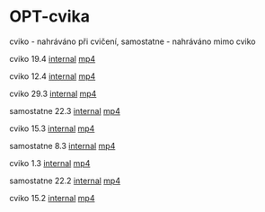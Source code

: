 # OPT-cvika
cviko - nahráváno při cvičení, samostatne - nahráváno mimo cviko

cviko 19.4 [internal](https://bbb04.felk.cvut.cz//playback/presentation/2.0/playback.html?meetingId=f70b1b7992353dc43b2c9795120054f2f589e7b4-1618815601987)
[mp4](https://bbb04.felk.cvut.cz//presentation/f70b1b7992353dc43b2c9795120054f2f589e7b4-1618815601987/f70b1b7992353dc43b2c9795120054f2f589e7b4-1618815601987.mp4)

cviko 12.4 [internal](https://bbb04.felk.cvut.cz//playback/presentation/2.0/playback.html?meetingId=4b5f16d95b87141691de22273283da2aebab05d7-1618210807337)
[mp4](https://bbb04.felk.cvut.cz//presentation/4b5f16d95b87141691de22273283da2aebab05d7-1618210807337/4b5f16d95b87141691de22273283da2aebab05d7-1618210807337.mp4)

cviko 29.3 [internal](https://bbb04.felk.cvut.cz//playback/presentation/2.0/playback.html?meetingId=e1ccf9b411851b077b61824f84918e20cd920bd5-1617008605688)
[mp4](https://bbb04.felk.cvut.cz//presentation/e1ccf9b411851b077b61824f84918e20cd920bd5-1617008605688/e1ccf9b411851b077b61824f84918e20cd920bd5-1617008605688.mp4)

samostatne 22.3 [internal]( https://bbb04.felk.cvut.cz//playback/presentation/2.0/playback.html?meetingId=8b26f33c8de019980727e96a6ce5547aee6d8cca-1616415964034 )
[mp4](https://bbb04.felk.cvut.cz//presentation/8b26f33c8de019980727e96a6ce5547aee6d8cca-1616415964034/8b26f33c8de019980727e96a6ce5547aee6d8cca-1616415964034.mp4)

cviko 15.3 [internal](https://bbb04.felk.cvut.cz//playback/presentation/2.0/playback.html?meetingId=c3a6476b35a12a4c8cc3ef1afffd5218e744db90-1615795201219)
[mp4](https://bbb04.felk.cvut.cz//presentation/c3a6476b35a12a4c8cc3ef1afffd5218e744db90-1615795201219/c3a6476b35a12a4c8cc3ef1afffd5218e744db90-1615795201219.mp4)

samostatne 8.3 [internal](https://bbb04.felk.cvut.cz//playback/presentation/2.0/playback.html?meetingId=b4d6b872853ce3869177366b89c9aff4c8cd4fd9-1615398473184)
[mp4](https://bbb04.felk.cvut.cz//presentation/b4d6b872853ce3869177366b89c9aff4c8cd4fd9-1615398473184/b4d6b872853ce3869177366b89c9aff4c8cd4fd9-1615398473184.mp4)

cviko 1.3 [internal](https://bbb04.felk.cvut.cz//playback/presentation/2.0/playback.html?meetingId=7f593097ae1d191df503582ecf9f6b472f4d3e12-1614585601858)
[mp4](https://bbb04.felk.cvut.cz//presentation/7f593097ae1d191df503582ecf9f6b472f4d3e12-1614585601858/7f593097ae1d191df503582ecf9f6b472f4d3e12-1614585601858.mp4)

samostatne 22.2 [internal](https://bbb04.felk.cvut.cz//playback/presentation/2.0/playback.html?meetingId=f8d65fcd462533f02a29ad58285242b199801cc8-1615051186070)
[mp4](https://bbb04.felk.cvut.cz//presentation/f8d65fcd462533f02a29ad58285242b199801cc8-1615051186070/f8d65fcd462533f02a29ad58285242b199801cc8-1615051186070.mp4)

cviko 15.2 [internal](https://bbb04.felk.cvut.cz//playback/presentation/2.0/playback.html?meetingId=c9c3da8a63fbd762f6cf381f78df4eb375595f75-1613376001090)
[mp4](https://bbb04.felk.cvut.cz//presentation/c9c3da8a63fbd762f6cf381f78df4eb375595f75-1613376001090/c9c3da8a63fbd762f6cf381f78df4eb375595f75-1613376001090.mp4)
